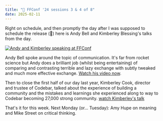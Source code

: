 ```yaml
---
title: "🍿 FFConf '24 sessions 3 & 4 of 8"
date: 2025-02-11
---
```


Right on schedule, and then promptly the day after I was supposed to schedule the release (🤦) here is Andy Bell and Kimberley Blessing's talks from the day.

[![Andy and Kimberley speaking at FFConf](/images/articles/2024-videos-2.jpg)](https://ffconf.org/videos)

Andy Bell spoke around the topic of communication. It's far from rocket science but Andy does a brilliant job (whilst being entertaining) of comparing and contrasting terrible and lazy exchange with subtly tweaked and much more effective exchange. [Watch his video now](https://youtu.be/tHtFiciT2tQ).

Then to close the first half of our day last year, Kimberley Cook, director and trustee of Codebar, talked about the experience of building a community and the mistakes and learnings she experienced along to way to Codebar becoming 27,000 strong community. [watch Kimberley's talk](https://youtu.be/iyG2kVZi3t4)

That's it for this week. Next Monday (or… Tuesday): Amy Hupe on meaning and Mike Street on critical thinking.
